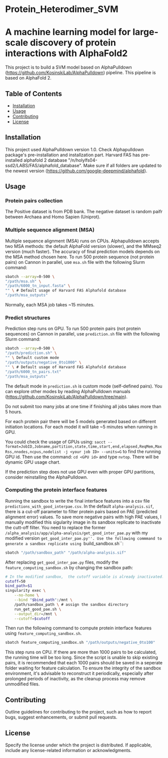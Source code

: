 # Protein_Heterodimer_SVM
# A machine learning model for large-scale discovery of protein interactions with AlphaFold2

This project is to build a SVM model based on AlphaPulldown (https://github.com/KosinskiLab/AlphaPulldown) pipeline. This pipeline is based on AlphaFold 2. 

## Table of Contents

- [Installation](#installation)
- [Usage](#usage)
- [Contributing](#contributing)
- [License](#license)

## Installation

This project used AlphaPulldown version 1.0.
Check Alphapulldown package's pre-installation and installzation part. Harvard FAS has pre-installed alphafold 2 database "/n/holylfs04-ssd2/LABS/FAS/alphafold_database". Make sure if all folders are updated to the newest version (https://github.com/google-deepmind/alphafold). 

## Usage

### Protein pairs collection

The Positive dataset is from PDB bank. The negative dataset is random paifr between Archaea and Homo Sapien (Uniprot). 

### Multiple sequence alignment (MSA)

Multiple sequence alignment (MSA) runs on CPUs. Alphapulldown accepts two MSA methods: the default AlphaFold version (slower), and the MMseq2 version (much faster). The accuracy of final prediction models depends on the MSA method chosen here. 
To run 500 protein sequence (not protein pairs) on Cannon in parallel, use ``msa.sh`` file with the following Slurm command:

```bash
sbatch --array=0-500 \
"/path/msa.sh" \
"/path/6000_tn_input.fasta" \
"" \ # Default usage of Harvard FAS Alphafold database
"/path/msa_outputs"
```

Normally, each MSA job takes ~15 minutes.

### Predict structures

Prediction step runs on GPU. To run 500 protein pairs (not protein sequences) on Cannon in parallel, use ``prediction.sh`` file with the following Slurm command:

```bash
sbatch --array=0-500 \
"/path/prediction.sh" \
"" \ Default custom mode
"/path/outputs/negative_0to1000" \
"" \ # Default usage of Harvard FAS Alphafold database
"/path/6000_tn_pairs.txt"
"/path/msa_outputs"
```
The default mode in ``prediction.sh`` is custom mode (self-defined pairs). You can explore other modes by reading AlphaPulldown manuals (https://github.com/KosinskiLab/AlphaPulldown/tree/main).

Do not submit too many jobs at one time if finishing all jobs takes more than 5 hours. 

For each protein pair there will be 5 models generated based on different initiation locations. For each model it will take ~5 minutes when running in GPU.

You could check the usage of GPUs using: 
``sacct --format=JobID,Jobname,partition,state,time,start,end,elapsed,ReqMem,MaxRss,nnodes,ncpus,nodelist -j <your job ID> --units=G``
to find the running GPU id. Then use the command: ``cd <GPU id>`` and type ``nvtop``. There will be dynamic GPU usage chart. 

If the prediction step does not use GPU even with proper GPU partitions, consider reinstalling the AlphaPulldown.

### Computing the protein interface features

Running the sandbox to write the final interface features into a csv file ``predictions_with_good_interpae.csv``. In the default ``alpha-analysis.sif``, there is a cut-off parameter to filter protein pairs based on PAE (predicted alignment error) values. To save more negative pairs with high PAE values, I manually modified this sigularity image in its sandbox replicate to inactivate the cutt-off filter. You need to replace the former ``/alpha_analysis/app/alpha-analysis/get_good_inter_pae.py`` with my modified version ``get_good_inter_pae.py''. Use the following commmand to generate a sandbox replicate using ``build_sandbox.sh``:

```bash
sbatch "/path/sandbox_path" "/path/alpha-analysis.sif"
```

After replacing ``get_good_inter_pae.py`` files, modify the ``feature_computing_sandbox.sh`` by changing the sandbox path:

```bash
# In the modified sandbox,  the cutoff variable is already inactivated. Therefore just give it an random integer.
cutoff=50
bind_path=$1
singularity exec \
    --no-home \
    --bind "$bind_path":/mnt \
    /path/sandbox_path \ # assign the sandbox directory
    run_get_good_pae.sh \
    --output_dir=/mnt \
    --cutoff=$cutoff
```

Then run the following command to compute protein interface features using ``feature_computing_sandbox.sh``.

```bash
sbatch feature_computing_sandbox.sh "/path/outputs/negative_0to100"
```

This step runs on CPU. If there are more than 1000 pairs to be calculated, the running time will be too long. Since the script is unable to skip existing pairs, it is recommended that each 1000 pairs should be saved in a seperate folder waiting for feature calculation. To ensure the integrity of the sandbox environment, it's advisable to reconstruct it periodically, especially after prolonged periods of inactivity, as the cleanup process may remove unmodified files.

## Contributing

Outline guidelines for contributing to the project, such as how to report bugs, suggest enhancements, or submit pull requests.

## License

Specify the license under which the project is distributed. If applicable, include any license-related information or acknowledgments.

